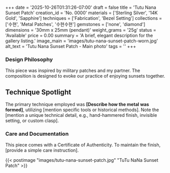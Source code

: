 +++
date = '2025-10-26T01:31:26-07:00'
draft = false
title = 'Tutu Nana Sunset Patch'
creation_id = 'No. 0000'
materials = ['Sterling Silver', '14K Gold', 'Sapphire']
techniques = ['Fabrication', 'Bezel Setting']
collections = ['수현', 'Metal Patches', '수현수현']
gemstones = ['none', 'diamond']
dimensions = '30mm x 25mm (pendant)'
weight_grams = '25g'
status = 'Available'
price = 0.00
summary = 'A brief, elegant description for the gallery listing.'
image_main = 'images/tutu-nana-sunset-patch-worn.jpg'
alt_text = 'Tutu Nana Sunset Patch - Main photo'
tags = ''
+++

### Design Philosophy

This piece was inspired by military patches and my partner. The composition is designed to evoke our practice of enjoying sunsets together.

## Technique Spotlight

The primary technique employed was **[Describe how the metal was formed]**, utilizing [mention specific tools or historical methods]. Note the [mention a unique technical detail, e.g., hand-hammered finish, invisible setting, or custom clasp].

### Care and Documentation

This piece comes with a Certificate of Authenticity. To maintain the finish, [provide a simple care instruction].

{{< postimage "images/tutu-nana-sunset-patch.jpg" "TuTu NaNa Sunset Patch" >}}